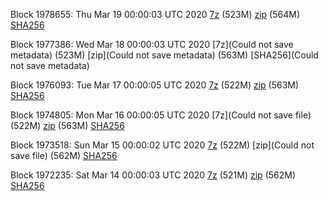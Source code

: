 Block 1978655: Thu Mar 19 00:00:03 UTC 2020 [7z]() (523M) [zip]() (564M) [SHA256]()

Block 1977386: Wed Mar 18 00:00:03 UTC 2020 [7z](Could not save metadata) (523M) [zip](Could not save metadata) (563M) [SHA256](Could not save metadata)

Block 1976093: Tue Mar 17 00:00:05 UTC 2020 [7z]() (522M) [zip]() (563M) [SHA256]()

Block 1974805: Mon Mar 16 00:00:05 UTC 2020 [7z](Could not save file) (522M) [zip]() (563M) [SHA256]()

Block 1973518: Sun Mar 15 00:00:02 UTC 2020 [7z]() (522M) [zip](Could not save file) (562M) [SHA256](https://transfer.sh/iDuy9/sha256.txt)

Block 1972235: Sat Mar 14 00:00:03 UTC 2020 [7z]() (521M) [zip]() (562M) [SHA256]()
